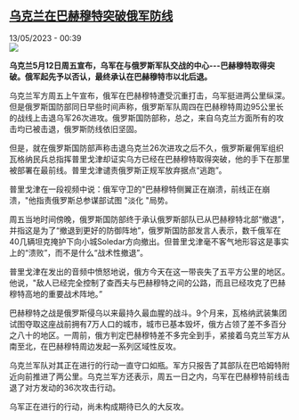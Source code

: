<!--1683931504000-->
[乌克兰在巴赫穆特突破俄军防线](https://www.rfi.fr/cn/%E4%B8%AD%E5%9B%BD/20230512-%E4%B9%8C%E5%85%8B%E5%85%B0%E5%9C%A8%E5%B7%B4%E8%B5%AB%E7%A9%86%E7%89%B9%E7%AA%81%E7%A0%B4%E4%BF%84%E5%86%9B%E9%98%B2%E7%BA%BF)
------

<div>13/05/2023 - 00:39</div><img src="https://s.rfi.fr/media/display/bdebcc02-f115-11ed-907b-005056bfb2b6/w:1280/p:16x9/AP23132674701381.jpg"><p><strong>乌克兰5月12日周五宣布，乌军在与俄罗斯军队交战的中心---巴赫穆特取得突破。俄军起先予以否认，最终承认在巴赫穆特市以北后退。                    </strong></p><div><p><span><span><span><span><span><span>乌克兰军方周五上午宣布，俄军在巴赫穆特遭受沉重打击，乌军挺进两公里纵深。但是俄罗斯国防部同日早些时间声称，俄罗斯军队周四在巴赫穆特周边</span></span><span><span>95</span></span><span><span>公里长的战线上击退乌军</span></span><span><span>26</span></span><span><span>次进攻。俄罗斯国防部称，总之，来自乌克兰方面所有的攻击均已被击退，俄罗斯防线依旧坚固。</span></span></span></span></span></span></p><p><span><span><span><span><span><span>但是，就在俄罗斯国防部声称击退乌克兰</span></span><span><span>26</span></span><span><span>次进攻之后不久，俄罗斯雇佣军组织瓦格纳民兵总指挥普里戈津却证实乌方已经在巴赫穆特取得突破，他的手下在那里被部署在最前线。普里戈津谴责俄罗斯正规军放弃据点</span></span><span><span>“</span></span><span><span>逃跑</span></span><span><span>”</span></span><span><span>。</span></span></span></span></span></span></p><p><span><span><span><span><span><span>普里戈津在一段视频中说：俄军守卫的"巴赫穆特侧翼正在崩溃，前线正在崩溃，"他指责俄罗斯总参谋部试图 "淡化 "局势。</span></span></span></span></span></span></p><p><span><span><span><span><span><span>周五当地时间傍晚，俄罗斯国防部终于承认俄罗斯部队已从巴赫穆特北部</span></span><span><span>“</span></span><span><span>撤退</span></span><span><span>”</span></span><span><span>，并指这是为了</span></span><span><span>“</span></span><span><span>撤退到更好的防御阵地</span></span><span><span>”</span></span><span><span>，俄罗斯国防部发言人表示，数千俄军在</span></span><span><span>40</span></span><span><span>几辆坦克掩护下向小城</span></span><span><span>Soledar</span></span><span><span>方向撤出。但普里戈津毫不客气地形容这是事实上的</span></span><span><span>“</span></span><span><span>溃败</span></span><span><span>”</span></span><span><span>，而不是什么</span></span><span><span>“</span></span><span><span>战术性撤退</span></span><span><span>”</span></span><span><span>。</span></span></span></span></span></span></p><p><span><span><span><span><span><span>普里戈津在发出的音频中愤怒地说，俄方今天在这一带丧失了五平方公里的地区。他说，"敌人已经完全控制了查西夫与巴赫穆特之间的公路，而且已经攻克了巴赫穆特高地的重要战术阵地。</span></span><span><span>”</span></span></span></span></span></span></p><p><span><span><span><span><span><span>巴赫穆特之战是俄罗斯侵乌以来最持久最血腥的战斗。</span></span><span><span>9</span></span><span><span>个月来，瓦格纳武装集团试图夺取这座战前拥有</span></span><span><span>7</span></span><span><span>万人口的城市，城市已基本毁坏，俄方占领了差不多百分之八十的地区。一周前，俄方判定巴赫穆特差不多完全到手，紧接着乌克兰军方从南至北，在巴赫穆特周边发起一系列区域性反攻。</span></span></span></span></span></span></p><p><span><span><span><span><span><span>乌克兰军队对其正在进行的行动一直守口如瓶。军方只报告了其部队在巴哈姆特附近向前推进了两公里。乌克兰军方还表示，周五一日之内，乌军在巴赫穆特前线击退了对方发动的36次攻击行动。</span></span></span></span></span></span></p><p><span><span><span><span><span><span>乌军正在进行的行动，尚未构成期待已久的大反攻。</span></span></span></span></span></span></p><div data-selfpromo-newsletter></div><div data-selfpromo-app></div></div>
